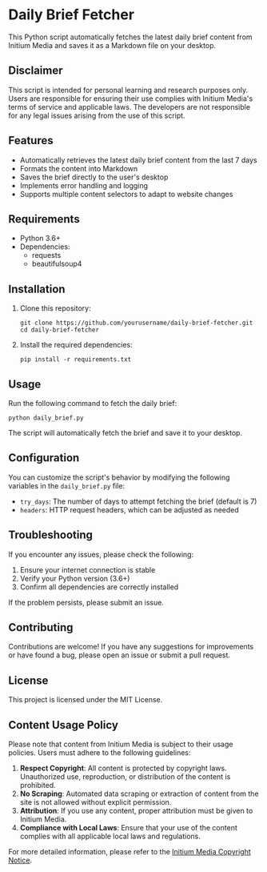 # Daily Brief Fetcher

This Python script automatically fetches the latest daily brief content from Initium Media and saves it as a Markdown file on your desktop.

## Disclaimer

This script is intended for personal learning and research purposes only. Users are responsible for ensuring their use complies with Initium Media's terms of service and applicable laws. The developers are not responsible for any legal issues arising from the use of this script.

## Features

- Automatically retrieves the latest daily brief content from the last 7 days
- Formats the content into Markdown
- Saves the brief directly to the user's desktop
- Implements error handling and logging
- Supports multiple content selectors to adapt to website changes

## Requirements

- Python 3.6+
- Dependencies:
  - requests
  - beautifulsoup4

## Installation

1. Clone this repository:
   ```
   git clone https://github.com/yourusername/daily-brief-fetcher.git
   cd daily-brief-fetcher
   ```

2. Install the required dependencies:
   ```
   pip install -r requirements.txt
   ```

## Usage

Run the following command to fetch the daily brief:

```
python daily_brief.py
```

The script will automatically fetch the brief and save it to your desktop.

## Configuration

You can customize the script's behavior by modifying the following variables in the `daily_brief.py` file:

- `try_days`: The number of days to attempt fetching the brief (default is 7)
- `headers`: HTTP request headers, which can be adjusted as needed

## Troubleshooting

If you encounter any issues, please check the following:

1. Ensure your internet connection is stable
2. Verify your Python version (3.6+)
3. Confirm all dependencies are correctly installed

If the problem persists, please submit an issue.

## Contributing

Contributions are welcome! If you have any suggestions for improvements or have found a bug, please open an issue or submit a pull request.

## License

This project is licensed under the MIT License.

## Content Usage Policy

Please note that content from Initium Media is subject to their usage policies. Users must adhere to the following guidelines:

1. **Respect Copyright**: All content is protected by copyright laws. Unauthorized use, reproduction, or distribution of the content is prohibited.
2. **No Scraping**: Automated data scraping or extraction of content from the site is not allowed without explicit permission.
3. **Attribution**: If you use any content, proper attribution must be given to Initium Media.
4. **Compliance with Local Laws**: Ensure that your use of the content complies with all applicable local laws and regulations.

For more detailed information, please refer to the [Initium Media Copyright Notice](https://theinitium.com/copyright).
